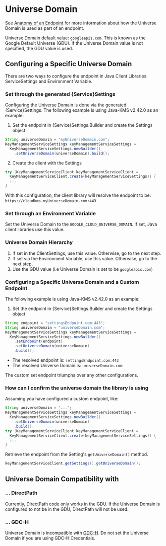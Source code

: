 # Universe Domain
See [Anatomy of an Endpoint](endpoint.md#anatomy-of-an-endpoint) for more information about how the Universe Domain is used
as part of an endpoint.

Universe Domain default value: `googleapis.com`. This is known as the Google Default
Universe (GDU). If the Universe Domain value is not specified, the GDU value is used.

## Configuring a Specific Universe Domain
There are two ways to configure the endpoint in Java Client Libraries: ServiceSettings and
Environment Variable.

### Set through the generated {Service}Settings
Configuring the Universe Domain is done via the generated {Service}Settings. The following example
is using Java-KMS v2.42.0 as an example:

1. Set the endpoint in {Service}Settings.Builder and create the Settings object
```java
String universeDomain = "myUniverseDomain.com";
KeyManagementServiceSettings keyManagementServiceSettings =
  KeyManagementServiceSettings.newBuilder()
    .setUniverseDomain(universeDomain).build();
```
2. Create the client with the Settings
```java
try (KeyManagementServiceClient keyManagementServiceClient =
  KeyManagementServiceClient.create(keyManagementServiceSettings)) {
  ...
}
```

With this configuration, the client library will resolve the endpoint to be:
`https://cloudkms.myUniverseDomain.com:443`.

### Set through an Environment Variable
Set the Universe Domain to the `GOOGLE_CLOUD_UNIVERSE_DOMAIN`. If set, Java client libraries
use this value.

### Universe Domain Hierarchy
1. If set in the ClientSettings, use this value. Otherwise, go to the next step.
2. If set via the Environment Variable, use this value. Otherwise, go to the next step.
3. Use the GDU value (i.e Universe Domain is set to be `googleapis.com`)

### Configuring a Specific Universe Domain and a Custom Endpoint
The following example is using Java-KMS v2.42.0 as an example:

1. Set the endpoint in {Service}Settings.Builder and create the Settings object
```java
String endpoint = "settingsEndpoint.com:443";
String universeDomain = "universeDomain.com";
KeyManagementServiceSettings keyManagementServiceSettings =
  KeyManagementServiceSettings.newBuilder()
    .setEndpoint(endpoint)
    .setUniverseDomain(universeDomain)
    .build();
```

- The resolved endpoint is: `settingsEndpoint.com:443`
- The resolved Universe Domain is: `universeDomain.com`

The custom set endpoint triumphs over any other configurations.

### How can I confirm the universe domain the library is using
Assuming you have configured a custom endpoint, like:
```java
String universeDomain = "...";
KeyManagementServiceSettings keyManagementServiceSettings =
  KeyManagementServiceSettings.newBuilder()
    .setUniverseDomain(universeDomain)
    .build();
try (KeyManagementServiceClient keyManagementServiceClient =
  KeyManagementServiceClient.create(keyManagementServiceSettings)) {
  ...
}
```

Retrieve the endpoint from the Setting's `getUniverseDomain()` method.
```java
keyManagementServiceClient.getSettings().getUniverseDomain();
```

## Universe Domain Compatibility with
### ... DirectPath
Currently, DirectPath code only works in the GDU. If the Universe Domain is configured to not be in the
GDU, DirectPath will not be used.
### ... GDC-H
Universe Domain is incompatible with [GDC-H](https://cloud.google.com/distributed-cloud/hosted/docs/latest/gdch/overview).
Do not set the Universe Domain if you are using GDC-H Credentials.